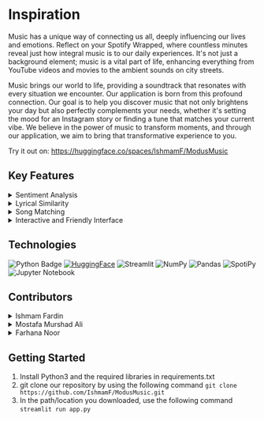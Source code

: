 # Inspiration
Music has a unique way of connecting us all, deeply influencing our lives and emotions. Reflect on your Spotify Wrapped, where countless minutes reveal just how integral music is to our daily experiences. It's not just a background element; music is a vital part of life, enhancing everything from YouTube videos and movies to the ambient sounds on city streets. <p>

Music brings our world to life, providing a soundtrack that resonates with every situation we encounter. Our application is born from this profound connection. Our goal is to help you discover music that not only brightens your day but also perfectly complements your needs, whether it's setting the mood for an Instagram story or finding a tune that matches your current vibe. We believe in the power of music to transform moments, and through our application, we aim to bring that transformative experience to you.

Try it out on: https://huggingface.co/spaces/IshmamF/ModusMusic
## Key Features

<details>
  <summary>Sentiment Analysis</summary>

  - Advanced Technology: Utilizes state-of-the-art algorithms.
  - Emotion Detection: Identifies emotions from your text.
  - Broad Spectrum: Categorizes text into one of 26 unique emotions.
  - Precision and Accuracy: Ensures an accurate understanding of sentiment.

</details>

<details>
  <summary>Lyrical Similarity</summary>

  - AI-Powered: Employs an intelligent model for analysis.
  - Content Matching: Finds songs with similar lyrical content.
  - Context Awareness: Considers the context for deeper similarity.
  - Unique Song Selection: Offers a distinct and relevant lyrical match.

</details>

<details>
  <summary>Song Matching</summary>

  - Dual Analysis: Combines sentiment and lyrical similarity models.
  - Mood Alignment: Matches songs to your current emotional state.
  - Situation Specific: Tailors song selections to fit your situation.
  - Personalized Experience: Creates a custom musical journey.

</details>

<details>
  <summary>Interactive and Friendly Interface</summary>

  - User-Friendly Design: Easy and engaging interface.
  - Lyric Exploration: Delve into the depths of song lyrics.
  - Music Sampling: Listen to samples of recommended songs.
  - Immersive Experience: Enjoy a seamless exploration of music.

</details>


## Technologies
![Python Badge](https://img.shields.io/badge/Python-blue?logo=python&logoColor=white&color=%233776AB)
[![HuggingFace](https://img.shields.io/badge/%F0%9F%A4%97-Hugging%20Face-yellow)](https://huggingface.co/models?filter=keytotext)
![Streamlit](https://img.shields.io/badge/-Streamlit-FF4B4B)
![NumPy](https://img.shields.io/badge/numpy-%23013243.svg?logo=numpy&logoColor=white)
![Pandas](https://img.shields.io/badge/pandas-%23150458.svg?logo=pandas&logoColor=white)
![SpotiPy](https://img.shields.io/badge/SpotiPy-1ED760?logo=spotify&logoColor=white)
![Jupyter Notebook](https://img.shields.io/badge/jupyter-%23FA0F00.svg?logo=jupyter&logoColor=white)

## Contributors  
<details>
  <summary>Ishmam Fardin</summary>
  
  [![LinkedIn](https://img.shields.io/badge/linkedin-%230077B5.svg?style=for-the-badge&logo=linkedin&logoColor=white)](https://www.linkedin.com/in/ishmam-fardin/)
  [![GitHub](https://img.shields.io/badge/github-%23121011.svg?style=for-the-badge&logo=github&logoColor=white)](https://github.com/IshmamF)
  
</details>
<details>
  <summary>Mostafa Murshad Ali</summary>
  
  [![LinkedIn](https://img.shields.io/badge/linkedin-%230077B5.svg?style=for-the-badge&logo=linkedin&logoColor=white)](https://www.linkedin.com/in/mostafa-murshad-ali/)
  [![GitHub](https://img.shields.io/badge/github-%23121011.svg?style=for-the-badge&logo=github&logoColor=white)](https://github.com/mostafaali05)
  
</details>
<details>
  <summary>Farhana Noor</summary>
  
  [![LinkedIn](https://img.shields.io/badge/linkedin-%230077B5.svg?style=for-the-badge&logo=linkedin&logoColor=white)](https://www.linkedin.com/in/farhana-noor/)
  [![GitHub](https://img.shields.io/badge/github-%23121011.svg?style=for-the-badge&logo=github&logoColor=white)](https://github.com/farhanaa-noor)
  
</details>

## Getting Started

1. Install Python3 and the required libraries in requirements.txt
2. git clone our repository by using the following command `git clone https://github.com/IshmamF/ModusMusic.git`
3. In the path/location you downloaded, use the following command `streamlit run app.py`
